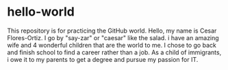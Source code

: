 # hello-world
This repository is for practicing the GitHub world.
Hello, my name is Cesar Flores-Ortiz. I go by "say-zar" or "caesar" like the salad. i have an amazing wife and 4 wonderful children that are the world to me. I chose to go back and finish school to find a career rather than a job. As a child of immigrants, i owe it to my parents to get a degree and pursue my passion for IT. 
